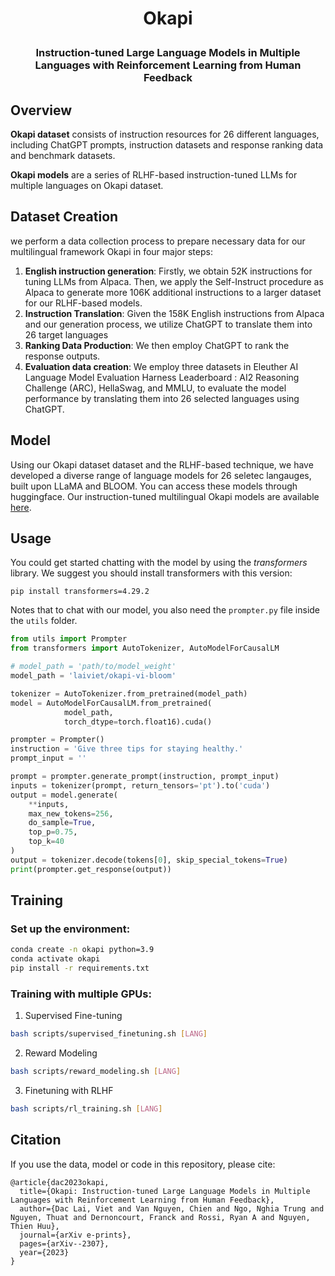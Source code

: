 <h1 align="center"> <p> Okapi </p></h1>
<h3 align="center">
    <p>Instruction-tuned Large Language Models in Multiple Languages with Reinforcement Learning from Human Feedback</p>
</h3>

## Overview

**Okapi dataset** consists of instruction resources for 26 different languages, including ChatGPT prompts, instruction datasets and response ranking data and benchmark datasets.

**Okapi models** are a series of RLHF-based instruction-tuned LLMs for multiple languages on Okapi dataset.

## Dataset Creation

we perform a data collection process to prepare necessary data for our multilingual framework Okapi in four major steps:

1. **English instruction generation**: Firstly, we obtain 52K instructions for tuning LLMs from Alpaca. Then, we apply the Self-Instruct procedure as Alpaca to generate more 106K additional instructions to a larger dataset for our RLHF-based models.
2. **Instruction Translation**: Given the 158K English instructions from Alpaca
and our generation process, we utilize ChatGPT to translate them into 26 target languages
3. **Ranking Data Production**: We then employ ChatGPT to rank the response outputs.
4. **Evaluation data creation**: We employ three datasets in Eleuther AI Language Model Evaluation Harness Leaderboard : AI2 Reasoning Challenge (ARC), HellaSwag, and MMLU, to evaluate the model performance by translating them into 26 selected languages using ChatGPT.

## Model
Using our Okapi dataset dataset and the RLHF-based technique, we have developed a diverse range of language models for 26 seletec langauges, built upon LLaMA and BLOOM. You can access these models through huggingface. Our instruction-tuned multilingual Okapi models are available [here](https://huggingface.co/laiviet). 


## Usage
You could get started chatting with the model by using the *transformers* library. We suggest you should install transformers with this version:
```
pip install transformers=4.29.2
```

Notes that to chat with our model, you also need the `prompter.py` file inside the `utils` folder.
```python
from utils import Prompter
from transformers import AutoTokenizer, AutoModelForCausalLM

# model_path = 'path/to/model_weight'
model_path = 'laiviet/okapi-vi-bloom'

tokenizer = AutoTokenizer.from_pretrained(model_path)
model = AutoModelForCausalLM.from_pretrained(
            model_path,
            torch_dtype=torch.float16).cuda()

prompter = Prompter()
instruction = 'Give three tips for staying healthy.'
prompt_input = ''

prompt = prompter.generate_prompt(instruction, prompt_input)
inputs = tokenizer(prompt, return_tensors='pt').to('cuda')
output = model.generate(
    **inputs,
    max_new_tokens=256,
    do_sample=True,
    top_p=0.75,
    top_k=40
)
output = tokenizer.decode(tokens[0], skip_special_tokens=True)
print(prompter.get_response(output))
```

## Training

### Set up the environment:
```bash
conda create -n okapi python=3.9
conda activate okapi
pip install -r requirements.txt
```

### Training with multiple GPUs:

1. Supervised Fine-tuning
```bash
bash scripts/supervised_finetuning.sh [LANG]
```

2. Reward Modeling
```bash
bash scripts/reward_modeling.sh [LANG]
```

3. Finetuning with RLHF
```bash
bash scripts/rl_training.sh [LANG]
```

## Citation
If you use the data, model or code in this repository, please cite:

```
@article{dac2023okapi,
  title={Okapi: Instruction-tuned Large Language Models in Multiple Languages with Reinforcement Learning from Human Feedback},
  author={Dac Lai, Viet and Van Nguyen, Chien and Ngo, Nghia Trung and Nguyen, Thuat and Dernoncourt, Franck and Rossi, Ryan A and Nguyen, Thien Huu},
  journal={arXiv e-prints},
  pages={arXiv--2307},
  year={2023}
}
```